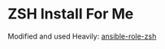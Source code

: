 # ZSH Install For Me

Modified and used Heavily: [ansible-role-zsh](https://github.com/viasite-ansible/ansible-role-zsh)